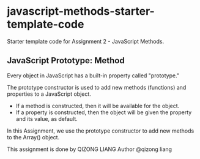 # javascript-methods-starter-template-code

Starter template code for Assignment 2 - JavaScript Methods.

## JavaScript Prototype: Method

Every object in JavaScript has a built-in property called "prototype."

The prototype constructor is used to add new methods (functions) and properties to a JavaScript object.

- If a method is constructed, then it will be available for the object.
- If a property is constructed, then the object will be given the property and its value, as default.

In this Assignment, we use the prototype constructor to add new methods to the Array() object.

This assignment is done by QIZONG LIANG
Author @qizong liang
